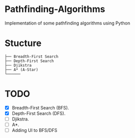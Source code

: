 # Pathfinding-Algorithms
Implementation of some pathfinding algorithms using Python

# Stucture

```
├── Breadth-First Search
├── Depth-First Search
├── Djikstra
├── A* (A-Star)
└──────
```
# TODO
- [x] Breadth-First Search (BFS).
- [x] Depth-First Search (DFS).
- [ ] Djikstra.
- [ ] A*.
- [ ] Adding UI to BFS/DFS
